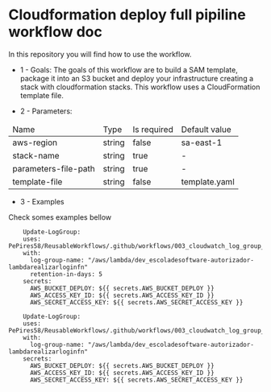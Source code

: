 # Cloudformation deploy full pipiline workflow doc

In this repository you will find how to use the workflow.

- 1 - Goals:
The goals of this workflow are to build a SAM template, package it into an S3 bucket and deploy your infrastructure creating a stack with cloudformation stacks. This workflow uses a CloudFormation template file.

- 2 - Parameters:
<table>
    <thead>
        <tr>
            <td> 
                Name
            </td>
            <td>
                Type
            </td>
            <td>
                Is required
            </td>
            <td>
                Default value
            </td>
        <tr>
    </thead>
    <tbody>
        <tr>
            <td>
                aws-region
            </td>
            <td>
                string
            </td>
            <td>
                false
            </td>
            <td>
                sa-east-1
            </td>
        </tr>
        <tr>
            <td>
                stack-name
            </td>
            <td>
                string
            </td>
            <td>
                true
            </td>
            <td>
                -
            </td>
        </tr>
        <tr>
            <td>
                parameters-file-path
            </td>
            <td>
                string
            </td>
            <td>
                true
            </td>
            <td>
                -
            </td>
        </tr>
        <tr>
            <td>
               template-file
            </td>
            <td>
                string
            </td>
            <td>
                false
            </td>
            <td>
                template.yaml
            </td>
        </tr>
    <tbody>
</table>

- 3 - Examples

Check somes examples bellow

```
    Update-LogGroup:
    uses: PePires58/ReusableWorkflows/.github/workflows/003_cloudwatch_log_group_put_retention.yaml@main
    with: 
      log-group-name: "/aws/lambda/dev_escoladesoftware-autorizador-lambdarealizarloginfn"
      retention-in-days: 5
    secrets:
      AWS_BUCKET_DEPLOY: ${{ secrets.AWS_BUCKET_DEPLOY }}
      AWS_ACCESS_KEY_ID: ${{ secrets.AWS_ACCESS_KEY_ID }}
      AWS_SECRET_ACCESS_KEY: ${{ secrets.AWS_SECRET_ACCESS_KEY }}
```

```
    Update-LogGroup:
    uses: PePires58/ReusableWorkflows/.github/workflows/003_cloudwatch_log_group_put_retention.yaml@main
    with: 
      log-group-name: "/aws/lambda/dev_escoladesoftware-autorizador-lambdarealizarloginfn"
    secrets:
      AWS_BUCKET_DEPLOY: ${{ secrets.AWS_BUCKET_DEPLOY }}
      AWS_ACCESS_KEY_ID: ${{ secrets.AWS_ACCESS_KEY_ID }}
      AWS_SECRET_ACCESS_KEY: ${{ secrets.AWS_SECRET_ACCESS_KEY }}
```